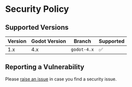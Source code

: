 # Security Policy

## Supported Versions

| Version | Godot Version | Branch | Supported  |
| ------- | ----|-----|------------- |
| 1.x  | 4.x | `godot-4.x` | :white_check_mark: |

## Reporting a Vulnerability

Please [raise an issue](https://github.com/zennyth/enhanced_common/issues) in case you find a security issue.